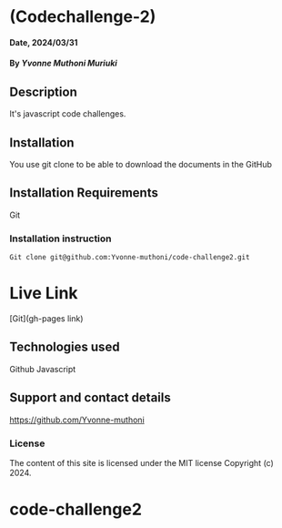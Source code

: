 # (Codechallenge-2)

#### Date, 2024/03/31

#### By *Yvonne Muthoni Muriuki*

## Description
It's javascript code challenges.

## Installation
You use git clone to be able to download the documents in the GitHub

## Installation Requirements
Git

### Installation instruction
```
Git clone git@github.com:Yvonne-muthoni/code-challenge2.git

```

# Live Link
[Git](gh-pages link)

## Technologies used
Github
Javascript

## Support and contact details
https://github.com/Yvonne-muthoni

### License
The content of this site is licensed under the MIT license
Copyright (c) 2024.
# code-challenge2
